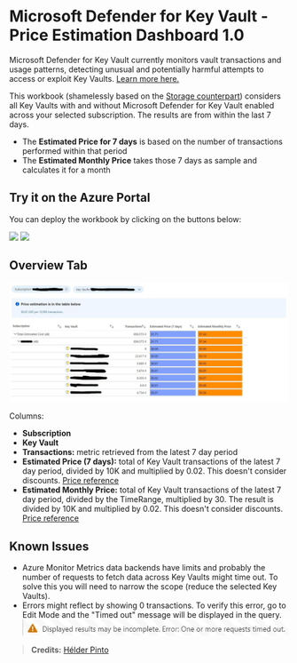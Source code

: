# Microsoft Defender for Key Vault - Price Estimation Dashboard 1.0
Microsoft Defender for Key Vault currently monitors vault transactions and usage patterns, detecting unusual and potentially harmful attempts to access or exploit Key Vaults. [Learn more here.](https://docs.microsoft.com/en-us/azure/security-center/defender-for-key-vault-introduction)

This workbook (shamelessly based on the [Storage counterpart](https://github.com/Azure/Microsoft-Defender-for-Cloud/tree/main/Workbooks/Azure%20Defender%20for%20Storage%20Price%20Estimation)) considers all Key Vaults with and without Microsoft Defender for Key Vault enabled across your selected subscription. The results are from within the last 7 days. 
- The **Estimated Price for 7 days** is based on the number of transactions performed within that period
- The **Estimated Monthly Price** takes those 7 days as sample and calculates it for a month

## Try it on the Azure Portal

You can deploy the workbook by clicking on the buttons below:

<a href="https://portal.azure.com/#create/Microsoft.Template/uri/https%3A%2F%2Fraw.githubusercontent.com%2FAzure%2FMicrosoft-Defender-for-Cloud%2Fmain%2FWorkbooks%2FMicrosoft%20Defender%20for%20Key%20Vault%20Price%20Estimation%2FarmTemplate.json" target="_blank"><img src="https://aka.ms/deploytoazurebutton"/></a>
<a href="https://portal.azure.us/#create/Microsoft.Template/uri/https%3A%2F%2Fraw.githubusercontent.com%2FAzure%2FMicrosoft-Defender-for-Cloud%2Fmain%2FWorkbooks%2FMicrosoft%20Defender%20for%20Key%20Vault%20Price%20Estimation%2FarmTemplate.json" target="_blank"><img src="https://aka.ms/deploytoazuregovbutton"/></a>

## Overview Tab
![Image of OverviewTab](overview.jpg)

Columns:
- **Subscription** 
- **Key Vault**
- **Transactions:** metric retrieved from the latest 7 day period
- **Estimated Price (7 days):** total of Key Vault transactions of the latest 7 day period, divided by 10K and multiplied by 0.02. This doesn't consider discounts. [Price reference](https://azure.microsoft.com/en-us/pricing/details/azure-defender/)
- **Estimated Monthly Price:** total of Key Vault transactions of the latest 7 day period, divided by the TimeRange, multiplied by 30. The result is divided by 10K and multiplied by 0.02. This doesn't consider discounts. [Price reference](https://azure.microsoft.com/en-us/pricing/details/azure-defender/)

## Known Issues
- Azure Monitor Metrics data backends have limits and probably the number of requests to fetch data across Key Vaults might time out. To solve this you will need to narrow the scope (reduce the selected Key Vaults). 
- Errors might reflect by showing 0 transactions. To verify this error, go to Edit Mode and the "Timed out" message will be displayed in the query. 
![Image of Error](error.jpg)

> **Credits:** [Hélder Pinto](https://www.linkedin.com/in/hspinto/)

